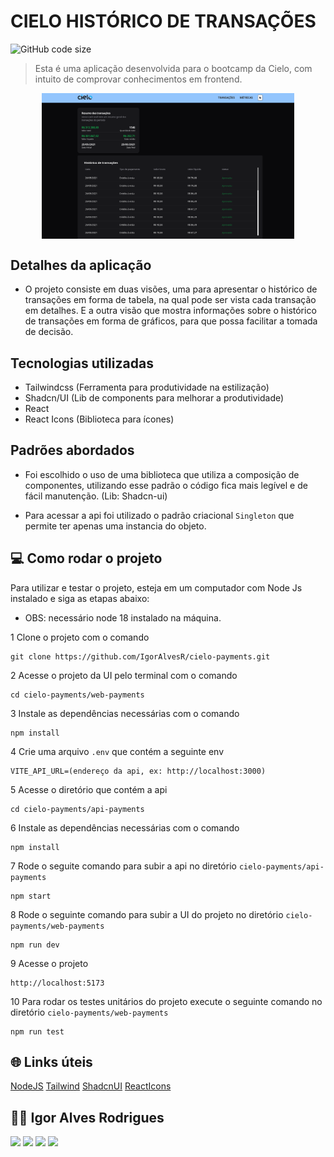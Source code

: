 # CIELO HISTÓRICO DE TRANSAÇÕES

![GitHub code size](https://img.shields.io/github/languages/code-size/igoralvesr/cielo-payments)

> Esta é uma aplicação desenvolvida para o bootcamp da Cielo, com intuito de comprovar conhecimentos em frontend.

<div style="width:100%; display:flex; align-items:center; gap:16px; flex-direction: column;">    
    <img src="./web-payments/public/images/img01.png" width="80%" />            
</div>

## Detalhes da aplicação

- O projeto consiste em duas visões, uma para apresentar o histórico de transações em forma de tabela, na qual 
pode ser vista cada transação em detalhes. E a outra visão que mostra informações sobre o histórico de transações em forma
de gráficos, para que possa facilitar a tomada de decisão.

## Tecnologias utilizadas

- Tailwindcss (Ferramenta para produtividade na estilização)
- Shadcn/UI (Lib de components para melhorar a produtividade)
- React
- React Icons (Biblioteca para ícones)


## Padrões abordados

- Foi escolhido o uso de uma biblioteca que utiliza a composição de componentes,
 utilizando esse padrão o código fica mais legível e de fácil manutenção. (Lib: Shadcn-ui)

- Para acessar a api foi utilizado o padrão criacional `Singleton` que permite ter apenas uma instancia do objeto.

## 💻 Como rodar o projeto
Para utilizar e testar o projeto, esteja em um computador com Node Js instalado e siga as
etapas abaixo:

- OBS: necessário node 18 instalado na máquina.

1 Clone o projeto com o comando
```
git clone https://github.com/IgorAlvesR/cielo-payments.git
```
2 Acesse o projeto da UI pelo terminal com o comando
```
cd cielo-payments/web-payments 
```
3 Instale as dependências necessárias com o comando
```
npm install
```
4 Crie uma arquivo `.env` que contém a seguinte env
```
VITE_API_URL=(endereço da api, ex: http://localhost:3000)
```
5 Acesse o diretório que contém a api
```
cd cielo-payments/api-payments
```
6 Instale as dependências necessárias com o comando
```
npm install
```
7 Rode o seguite comando para subir a api no diretório `cielo-payments/api-payments`
```
npm start
```
8 Rode o seguinte comando para subir a UI do projeto no diretório `cielo-payments/web-payments`
```
npm run dev
```
9 Acesse o projeto
```
http://localhost:5173
```
10 Para rodar os testes unitários do projeto execute o seguinte comando no diretório `cielo-payments/web-payments`
```
npm run test
```

## 🌐 Links úteis
[NodeJS](https://nodejs.org/en/download)
[Tailwind](https://tailwindcss.com/)
[ShadcnUI](https://ui.shadcn.com/)
[ReactIcons](https://react-icons.github.io/react-icons/)


## 🧑‍💻 Igor Alves Rodrigues

[<img
    src="https://img.shields.io/badge/linkedin-%230077B5.svg?&style=for-the-badge&logo=linkedin&logoColor=white" />](https://www.linkedin.com/in/igor-alves-rodrigues-7941a116b/)
[<img
    src=" https://img.shields.io/badge/GitHub-100000?style=for-the-badge&logo=github&logoColor=white" />](https://gthub.com/igoralvesr)
[<img
    src="https://img.shields.io/badge/WhatsApp-25D366?style=for-the-badge&logo=whatsapp&logoColor=white" />](http://wa.me/5548998434969)
[<img src="https://img.shields.io/website-up-down-green-red/http/shields.io.svg"
    height="28" />](https://igoralvesr.github.io)